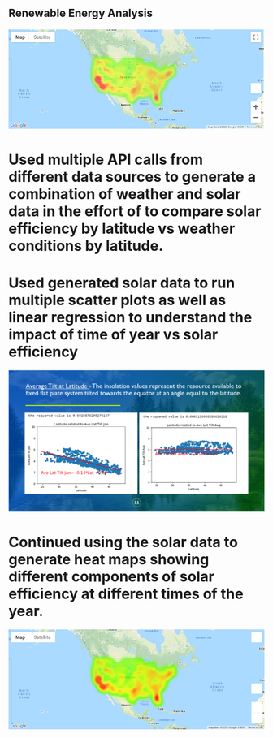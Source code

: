 ## Renewable Energy Analysis
![Image showing heat map of solar efficiency over the United States](https://github.com/dborowski16/renewable-energy-analysis/blob/dave_borowski/output_data/avg-dni_aug.png)
# Used multiple API calls from different data sources to generate a combination of weather and solar data in the effort of to compare solar efficiency by latitude vs weather conditions by latitude.
# Used generated solar data to run multiple scatter plots as well as linear regression to understand the impact of time of year vs solar efficiency
![Image of Linear regression](https://github.com/dborowski16/renewable-energy-analysis/blob/brooke_crofts/output_data/Linear%20regression.PNG)
# Continued using the solar data to generate heat maps showing different components of solar efficiency at different times of the year.
![Another heat map of solar efficiency](https://github.com/dborowski16/renewable-energy-analysis/blob/dave_borowski/output_data/avg_dni_overlap.png)
